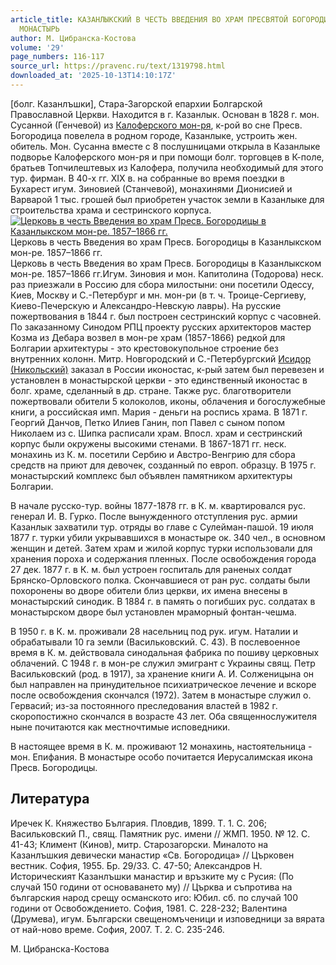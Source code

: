 ```yaml
---
article_title: КАЗАНЛЫКСКИЙ В ЧЕСТЬ ВВЕДЕНИЯ ВО ХРАМ ПРЕСВЯТОЙ БОГОРОДИЦЫ ЖЕНСКИЙ
  МОНАСТЫРЬ
author: М. Цибранска-Костова
volume: '29'
page_numbers: 116-117
source_url: https://pravenc.ru/text/1319798.html
downloaded_at: '2025-10-13T14:10:17Z'
---
```


[болг. Казанлъшки], Стара-Загорской епархии Болгарской Православной Церкви. Находится в г. Казанлык. Основан в 1828 г. мон. Сусанной (Генчевой) из [Калоферского мон-ря](<https://pravenc.ru/text/Калоферского мон-ря.html>), к-рой во сне Пресв. Богородица повелела в родном городе, Казанлыке, устроить жен. обитель. Мон. Сусанна вместе с 8 послушницами открыла в Казанлыке подворье Калоферского мон-ря и при помощи болг. торговцев в К-поле, братьев Топчилештевых из Калофера, получила необходимый для этого тур. фирман. В 40-х гг. XIX в. на собранные во время поездки в Бухарест игум. Зиновией (Станчевой), монахинями Дионисией и Варварой 1 тыс. грошей был приобретен участок земли в Казанлыке для строительства храма и сестринского корпуса.[![Церковь в честь Введения во храм Пресв. Богородицы в Казанлыкском мон-ре. 1857–1866 гг.](https://pravenc.ru/data/2012/09/11/1233263834/i200.jpg "Кликните для увеличения картинки")](https://pravenc.ru/data/2012/09/11/1233263834/i400.jpg)Церковь в честь Введения во храм Пресв. Богородицы в Казанлыкском мон-ре. 1857–1866 гг.  
Церковь в честь Введения во храм Пресв. Богородицы в Казанлыкском мон-ре. 1857–1866 гг.Игум. Зиновия и мон. Капитолина (Тодорова) неск. раз приезжали в Россию для сбора милостыни: они посетили Одессу, Киев, Москву и С.-Петербург и мн. мон-ри (в т. ч. Троице-Сергиеву, Киево-Печерскую и Александро-Невскую лавры). На русские пожертвования в 1844 г. был построен сестринский корпус с часовней. По заказанному Синодом РПЦ проекту русских архитекторов мастер Козма из Дебара возвел в мон-ре храм (1857-1866) редкой для Болгарии архитектуры - это крестовокупольное строение без внутренних колонн. Митр. Новгородский и С.-Петербургский [Исидор (Никольский)](<https://pravenc.ru/text/Исидор (Никольский).html>) заказал в России иконостас, к-рый затем был перевезен и установлен в монастырской церкви - это единственный иконостас в болг. храме, сделанный в др. стране. Также рус. благотворители пожертвовали обители 5 колоколов, иконы, облачения и богослужебные книги, а российская имп. Мария - деньги на роспись храма. В 1871 г. Георгий Данчов, Петко Илиев Ганин, поп Павел с сыном попом Николаем из с. Шипка расписали храм. Впосл. храм и сестринский корпус были окружены высокими стенами. В 1867-1871 гг. неск. монахинь из К. м. посетили Сербию и Австро-Венгрию для сбора средств на приют для девочек, созданный по европ. образцу. В 1975 г. монастырский комплекс был объявлен памятником архитектуры Болгарии.

В начале русско-тур. войны 1877-1878 гг. в К. м. квартировался рус. генерал И. В. Гурко. После вынужденного отступления рус. армии Казанлык захватили тур. отряды во главе с Сулейман-пашой. 19 июля 1877 г. турки убили укрывавшихся в монастыре ок. 340 чел., в основном женщин и детей. Затем храм и жилой корпус турки использовали для хранения пороха и содержания пленных. После освобождения города 27 дек. 1877 г. в К. м. был устроен госпиталь для раненых солдат Брянско-Орловского полка. Скончавшиеся от ран рус. солдаты были похоронены во дворе обители близ церкви, их имена внесены в монастырский синодик. В 1884 г. в память о погибших рус. солдатах в монастырском дворе был установлен мраморный фонтан-чешма.

В 1950 г. в К. м. проживали 28 насельниц под рук. игум. Наталии и обрабатывали 10 га земли (Васильковский. С. 43). В послевоенное время в К. м. действовала синодальная фабрика по пошиву церковных облачений. С 1948 г. в мон-ре служил эмигрант с Украины свящ. Петр Васильковский (род. в 1917), за хранение книги А. И. Солженицына он был направлен на принудительное психиатрическое лечение и вскоре после освобождения скончался (1972). Затем в монастыре служил о. Гервасий; из-за постоянного преследования властей в 1982 г. скоропостижно скончался в возрасте 43 лет. Оба священнослужителя ныне почитаются как местночтимые исповедники.

В настоящее время в К. м. проживают 12 монахинь, настоятельница - мон. Епифания. В монастыре особо почитается Иерусалимская икона Пресв. Богородицы.

## Литература

Иречек К. Княжество България. Пловдив, 1899. Т. 1. С. 206; Васильковский П., свящ. Памятник рус. имени // ЖМП. 1950. № 12. С. 41-43; Климент (Кинов), митр. Старозагорски. Миналото на Казанлъшкия девически манастир «Св. Богородица» // Църковен вестник. София, 1955. Бр. 29/33. С. 47-50; Александров Н. Историческият Казанлъшки манастир и връзките му с Русия: (По случай 150 години от основаването му) // Църква и съпротива на българския народ срещу османското иго: Юбил. сб. по случай 100 години от Освобождението. София, 1981. С. 228-232; Валентина (Друмева), игум. Български свещеномъченици и изповедници за вярата от най-ново време. София, 2007. Т. 2. С. 235-246.

М. Цибранска-Костова
